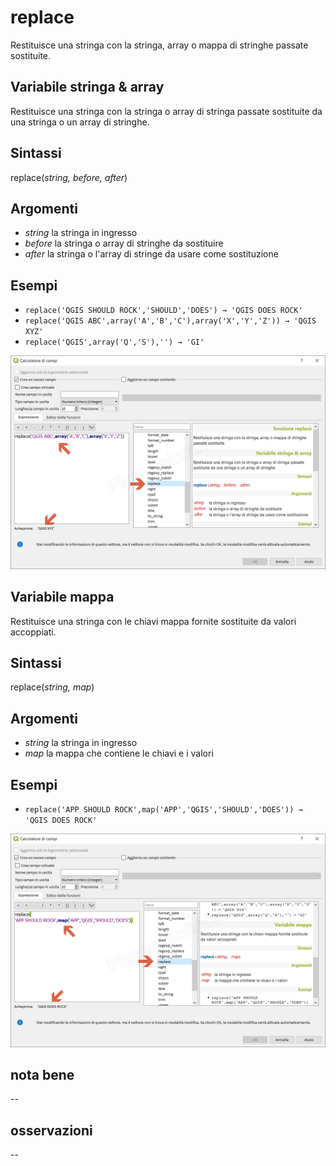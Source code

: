 # replace

Restituisce una stringa con la stringa, array o mappa di stringhe passate sostituite.

## Variabile stringa & array
Restituisce una stringa con la stringa o array di stringa passate sostituite da una stringa o un array di stringhe.

## Sintassi

replace(_string, before, after_)

## Argomenti

* _string_ la stringa in ingresso
* _before_ la stringa o array di stringhe da sostituire
* _after_ la stringa o l'array di stringe da usare come sostituzione

## Esempi

* `replace('QGIS SHOULD ROCK','SHOULD','DOES') → 'QGIS DOES ROCK'`
* `replace('QGIS ABC',array('A','B','C'),array('X','Y','Z')) → 'QGIS XYZ'`
* `replace('QGIS',array('Q','S'),'') → 'GI'`

![](/img/stringhe_di_testo/replace/replace1.png)

## Variabile mappa

Restituisce una stringa con le chiavi mappa fornite sostituite da valori accoppiati.

## Sintassi
replace(_string, map_)

## Argomenti

* _string_ la stringa in ingresso
* _map_ la mappa che contiene le chiavi e i valori

## Esempi

* `replace('APP SHOULD ROCK',map('APP','QGIS','SHOULD','DOES')) → 'QGIS DOES ROCK'`

![](/img/stringhe_di_testo/replace/replace2.png)

## nota bene

--

## osservazioni

--